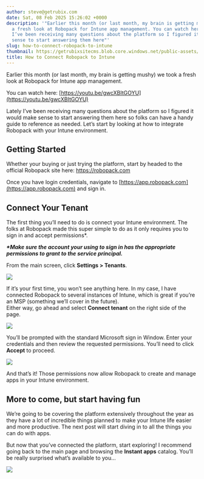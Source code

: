 ```yaml
---
author: steve@getrubix.com
date: Sat, 08 Feb 2025 15:26:02 +0000
description: '"Earlier this month (or last month, my brain is getting mushy) we took
  a fresh look at Robopack for Intune app management. You can watch here: https://youtu.be/gwcXBItGOYULately
  I’ve been receiving many questions about the platform so I figured it would make
  sense to start answering them here"'
slug: how-to-connect-robopack-to-intune
thumbnail: https://getrubixsitecms.blob.core.windows.net/public-assets/content/v1/logo512.png
title: How to Connect Robopack to Intune
---
```


Earlier this month (or last month, my brain is getting mushy) we took a fresh look at Robopack for Intune app management.

You can watch here: [https://youtu.be/gwcXBItGOYU](https://youtu.be/gwcXBItGOYU)

Lately I’ve been receiving many questions about the platform so I figured it would make sense to start answering them here so folks can have a handy guide to reference as needed. Let’s start by looking at how to integrate Robopack with your Intune environment.

Getting Started
---------------

Whether your buying or just trying the platform, start by headed to the official Robopack site here: https://robopack.com

Once you have login credentials, navigate to [https://app.robopack.com](https://app.robopack.com) and sign in.

Connect Your Tenant
-------------------

The first thing you’ll need to do is connect your Intune environment. The folks at Robopack made this super simple to do as it only requires you to sign in and accept permissions\*.

**_\*Make sure the account your using to sign in has the appropriate permissions to grant to the service principal._**

From the main screen, click **Settings > Tenants**.

![](https://getrubixsitecms.blob.core.windows.net/public-assets/content/v1/5dd365a31aa1fd743bc30b8e/28712c6e-ff8d-4377-8640-addb69aef7f4/robopack1.png)

If it’s your first time, you won’t see anything here. In my case, I have connected Robopack to several instances of Intune, which is great if you’re an MSP (something we’ll cover in the future).  
Either way, go ahead and select **Connect tenant** on the right side of the page.

![](https://getrubixsitecms.blob.core.windows.net/public-assets/content/v1/5dd365a31aa1fd743bc30b8e/e6c62068-b158-4843-9980-e654a795cf4e/Robopack2.png)

You’ll be prompted with the standard Microsoft sign in Window. Enter your credentials and then review the requested permissions. You’ll need to click **Accept** to proceed.

![](https://getrubixsitecms.blob.core.windows.net/public-assets/content/v1/5dd365a31aa1fd743bc30b8e/0bbd1c6c-cac4-44f6-8421-bf6517aef7ca/Permissions+requested.png)

And that’s it! Those permissions now allow Robopack to create and manage apps in your Intune environment.

More to come, but start having fun
----------------------------------

We’re going to be covering the platform extensively throughout the year as they have a lot of incredible things planned to make your Intune life easier and more productive. The next post will start diving in to all the things you can do with apps.

But now that you’ve connected the platform, start exploring! I recommend going back to the main page and browsing the **Instant apps** catalog. You’ll be really surprised what’s available to you…

![](https://getrubixsitecms.blob.core.windows.net/public-assets/content/v1/5dd365a31aa1fd743bc30b8e/8666e52b-7404-443d-a704-994916a38dee/SCR-20250208-jkmb.png)